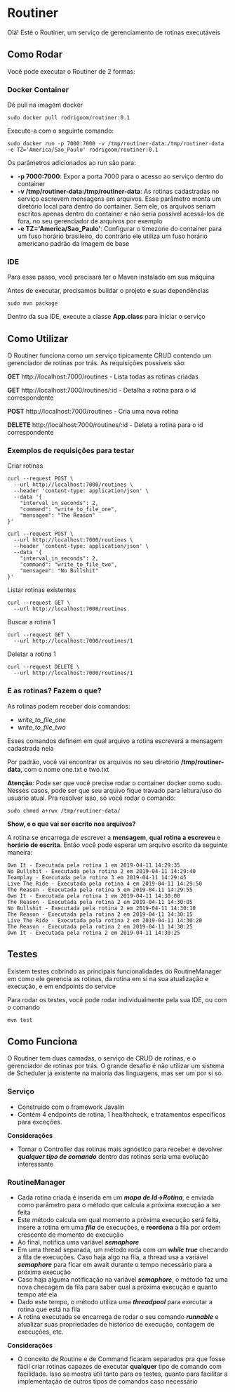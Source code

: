 # Routiner

Olá! Esté o Routiner, um serviço de gerenciamento de rotinas executáveis

## Como Rodar

Você pode executar o Routiner de 2 formas:

### Docker Container
 
Dê pull na imagem docker
```
sudo docker pull rodrigoom/routiner:0.1
```
Execute-a com o seguinte comando:
```
sudo docker run -p 7000:7000 -v /tmp/routiner-data:/tmp/routiner-data -e TZ='America/Sao_Paulo' rodrigoom/routiner:0.1
```

Os parâmetros adicionados ao run são para:
* **-p 7000:7000**: Expor a porta 7000 para o acesso ao serviço dentro do container
* **-v /tmp/routiner-data:/tmp/routiner-data**: As rotinas cadastradas no serviço 
escrevem mensagens em arquivos. Esse parâmetro monta um diretório local para dentro 
do container. Sem ele, os arquivos seriam escritos apenas dentro do container e não
seria possível acessá-los de fora, no seu gerenciador de arquivos por exemplo
* **-e TZ='America/Sao_Paulo'**: Configurar o timezone do container para um fuso horário
brasileiro, do contrário ele utiliza um fuso horário americano padrão da imagem de base 

### IDE
 
Para esse passo, você precisará ter o Maven instalado em sua máquina

Antes de executar, precisamos buildar o projeto e suas dependências
```
sudo mvn package
```

Dentro da sua IDE, execute a classe **App.class** para iniciar o serviço

## Como Utilizar

O Routiner funciona como um serviço tipicamente CRUD contendo um gerenciador de rotinas por trás.
As requisições possíveis são:

**GET** http://localhost:7000/routines - Lista todas as rotinas criadas 

**GET** http://localhost:7000/routines/:id - Detalha a rotina para o id correspondente

**POST** http://localhost:7000/routines - Cria uma nova rotina 

**DELETE** http://localhost:7000/routines/:id - Deleta a rotina para o id correspondente 

### Exemplos de requisições para testar

Criar rotinas
```
curl --request POST \
  --url http://localhost:7000/routines \
  --header 'content-type: application/json' \
  --data '{
    "interval_in_seconds": 2,
    "command": "write_to_file_one",
    "mensagem": "The Reason"
}'
```

```
curl --request POST \
  --url http://localhost:7000/routines \
  --header 'content-type: application/json' \
  --data '{
    "interval_in_seconds": 2,
    "command": "write_to_file_two",
    "mensagem": "No Bullshit"
}'
```

Listar rotinas existentes
```
curl --request GET \
  --url http://localhost:7000/routines
```

Buscar a rotina 1
```
curl --request GET \
  --url http://localhost:7000/routines/1
```

Deletar a rotina 1
```
curl --request DELETE \
  --url http://localhost:7000/routines/1
```

### E as rotinas? Fazem o que?

As rotinas podem receber dois comandos:

* *write_to_file_one*
* *write_to_file_two*

Esses comandos definem em qual arquivo a rotina 
escreverá a mensagem cadastrada nela

Por padrão, você vai encontrar os arquivos no 
seu diretório **/tmp/routiner-data**, com o nome
one.txt e two.txt

**Atenção**: Pode ser que você precise rodar o container docker como sudo.
Nesses casos, pode ser que seu arquivo fique travado para leitura/uso do usuário atual.
Pra resolver isso, só você rodar o comando:

```
sudo chmod a+rwx /tmp/routiner-data/
```

**Show, e o que vai ser escrito nos arquivos?**

A rotina se encarrega de escrever a **mensagem**, 
**qual rotina a escreveu** e **horário de escrita**.
Então você pode esperar um arquivo escrito da seguinte
maneira:

```
Own It - Executada pela rotina 1 em 2019-04-11 14:29:35
No Bullshit - Executada pela rotina 2 em 2019-04-11 14:29:40
Teamplay - Executada pela rotina 3 em 2019-04-11 14:29:45
Live The Ride - Executada pela rotina 4 em 2019-04-11 14:29:50
The Reason - Executada pela rotina 5 em 2019-04-11 14:29:55
Own It - Executada pela rotina 1 em 2019-04-11 14:30:00
The Reason - Executada pela rotina 2 em 2019-04-11 14:30:05
No Bullshit - Executada pela rotina 2 em 2019-04-11 14:30:10
The Reason - Executada pela rotina 2 em 2019-04-11 14:30:15
Live The Ride - Executada pela rotina 2 em 2019-04-11 14:30:20
The Reason - Executada pela rotina 2 em 2019-04-11 14:30:25
Own It - Executada pela rotina 2 em 2019-04-11 14:30:25
```

## Testes 

Existem testes cobrindo as principais funcionalidades do RoutineManager em como ele
gerencia as rotinas, da rotina em si na sua atualização e execução, e em endpoints do
service

Para rodar os testes, você pode rodar individualmente pela sua IDE, ou
com o comando

```
mvn test
```

## Como Funciona

O Routiner tem duas camadas, o serviço de CRUD de rotinas, e o gerenciador
de rotinas por trás. O grande desafio é não utilizar um sistema de Scheduler
já existente na maioria das linguagens, mas ser um por si só.

### Serviço

* Construído com o framework Javalin
* Contém 4 endpoints de rotina, 1 healthcheck, 
e tratamentos específicos para exceções.

**Considerações**
* Tornar o Controller das rotinas mais agnóstico para receber e devolver ***qualquer tipo
de comando*** dentro das rotinas seria uma evolução interessante

### RoutineManager

* Cada rotina criada é inserida em um ***mapa de Id->Rotina***, e enviada como parâmetro
para o método que calcula a próxima execução a ser feita
* Este método calcula em qual momento a próxima execução será feita, insere
a rotina em uma ***fila*** de execuções, e **reordena** a fila por ordem crescente
de momento de execução
* Ao final, notifica uma variável ***semaphore***
* Em uma thread separada, um método roda com um ***while true*** checando a fila
de execuções. Caso haja algo na fila, a thread usa a variável ***semaphore***
para ficar em await durante o tempo necessário para a próxima execução
* Caso haja alguma notificação na variável ***semaphore***, o método faz uma nova checagem
da fila para saber qual a próxima execução e quanto tempo até ela
* Dado este tempo, o método utiliza uma ***threadpool*** para executar a rotina que está na fila
* A rotina executada se encarrega de rodar o seu comando ***runnable***
e atualizar suas propriedades de histórico de execução, contagem de execuções,
etc.

**Considerações**

* O conceito de Routine e de Command ficaram separados pra que fosse fácil
criar rotinas capazes de executar **qualquer** tipo de comando com facilidade.
Isso se mostra útil tanto para os testes, quanto para facilitar a implementação
de outros tipos de comandos caso necessário 

